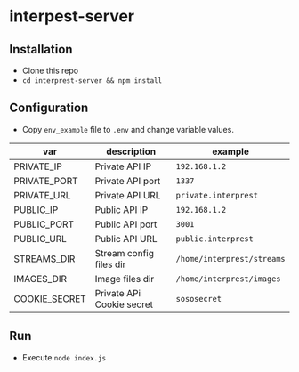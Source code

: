 # interpest-server

## Installation
* Clone this repo
* `cd interprest-server && npm install`

## Configuration
* Copy `env_example` file to `.env` and change variable values.

|var|description|example|
|---|---|---|
|PRIVATE_IP|Private API IP|`192.168.1.2`|
|PRIVATE_PORT|Private API port|`1337`|
|PRIVATE_URL|Private API URL|`private.interprest`|
|PUBLIC_IP|Public API IP|`192.168.1.2`|
|PUBLIC_PORT|Public API port|`3001`|
|PUBLIC_URL|Public API URL|`public.interprest`|
|STREAMS_DIR|Stream config files dir|`/home/interprest/streams`|
|IMAGES_DIR|Image files dir|`/home/interprest/images`|
|COOKIE_SECRET|Private APi Cookie secret|`sososecret`|

## Run
* Execute `node index.js`
